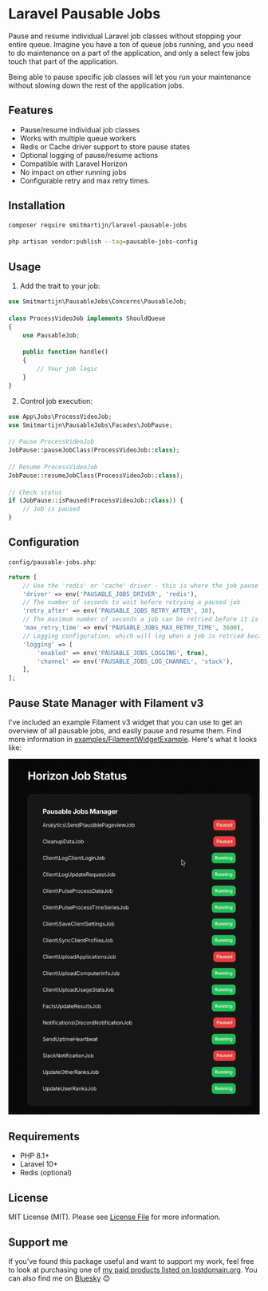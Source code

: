 # Laravel Pausable Jobs

Pause and resume individual Laravel job classes without stopping your entire queue. Imagine you have a ton of queue jobs running, and you need to do maintenance on a part of the application, and only a select few jobs touch that part of the application.

Being able to pause specific job classes will let you run your maintenance without slowing down the rest of the application jobs.

## Features

- Pause/resume individual job classes
- Works with multiple queue workers
- Redis or Cache driver support to store pause states
- Optional logging of pause/resume actions
- Compatible with Laravel Horizon
- No impact on other running jobs
- Configurable retry and max retry times.

## Installation

```bash
composer require smitmartijn/laravel-pausable-jobs

php artisan vendor:publish --tag=pausable-jobs-config
```

## Usage

1. Add the trait to your job:
```php
use Smitmartijn\PausableJobs\Concerns\PausableJob;

class ProcessVideoJob implements ShouldQueue
{
    use PausableJob;

    public function handle()
    {
        // Your job logic
    }
}
```

2. Control job execution:
```php
use App\Jobs\ProcessVideoJob;
use Smitmartijn\PausableJobs\Facades\JobPause;

// Pause ProcessVideoJob
JobPause::pauseJobClass(ProcessVideoJob::class);

// Resume ProcessVideoJob
JobPause::resumeJobClass(ProcessVideoJob::class);

// Check status
if (JobPause::isPaused(ProcessVideoJob::class)) {
    // Job is paused
}
```

## Configuration

`config/pausable-jobs.php`:
```php
return [
    // Use the 'redis' or 'cache' driver - this is where the job pause state is stored
    'driver' => env('PAUSABLE_JOBS_DRIVER', 'redis'),
    // The number of seconds to wait before retrying a paused job
    'retry_after' => env('PAUSABLE_JOBS_RETRY_AFTER', 30),
    // The maximum number of seconds a job can be retried before it is deleted
    'max_retry_time' => env('PAUSABLE_JOBS_MAX_RETRY_TIME', 3600),
    // Logging configuration, which will log when a job is retried because its paused
    'logging' => [
        'enabled' => env('PAUSABLE_JOBS_LOGGING', true),
        'channel' => env('PAUSABLE_JOBS_LOG_CHANNEL', 'stack'),
    ],
];

```

## Pause State Manager with Filament v3

I've included an example Filament v3 widget that you can use to get an overview of all pausable jobs, and easily pause and resume them. Find more information in [examples/FilamentWidgetExample](./examples/FilamentWidgetExample/README.md). Here's what it looks like:

![Filament Widget Example](examples/FilamentWidgetExample/assets/screenshot.gif)

## Requirements

- PHP 8.1+
- Laravel 10+
- Redis (optional)

## License

MIT License (MIT). Please see [License File](./LICENSE.md) for more information.

## Support me

If you've found this package useful and want to support my work, feel free to look at purchasing one of [my paid products listed on lostdomain.org](https://lostdomain.org/). You can also find me on [Bluesky](https://bsky.app/profile/lostdomain.org) 😊